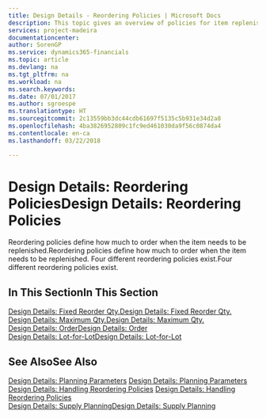 ```yaml
---
title: Design Details - Reordering Policies | Microsoft Docs
description: This topic gives an overview of policies for item replenishment.
services: project-madeira
documentationcenter: 
author: SorenGP
ms.service: dynamics365-financials
ms.topic: article
ms.devlang: na
ms.tgt_pltfrm: na
ms.workload: na
ms.search.keywords: 
ms.date: 07/01/2017
ms.author: sgroespe
ms.translationtype: HT
ms.sourcegitcommit: 2c13559bb3dc44cdb61697f5135c5b931e34d2a8
ms.openlocfilehash: 4ba3826952809c1fc9ed461030da9f56c0874da4
ms.contentlocale: en-ca
ms.lasthandoff: 03/22/2018

---
```

# <a name="design-details-reordering-policies"></a><span data-ttu-id="6681d-103">Design Details: Reordering Policies</span><span class="sxs-lookup"><span data-stu-id="6681d-103">Design Details: Reordering Policies</span></span>
<span data-ttu-id="6681d-104">Reordering policies define how much to order when the item needs to be replenished.</span><span class="sxs-lookup"><span data-stu-id="6681d-104">Reordering policies define how much to order when the item needs to be replenished.</span></span> <span data-ttu-id="6681d-105">Four different reordering policies exist.</span><span class="sxs-lookup"><span data-stu-id="6681d-105">Four different reordering policies exist.</span></span>  

## <a name="in-this-section"></a><span data-ttu-id="6681d-106">In This Section</span><span class="sxs-lookup"><span data-stu-id="6681d-106">In This Section</span></span>  
[<span data-ttu-id="6681d-107">Design Details: Fixed Reorder Qty.</span><span class="sxs-lookup"><span data-stu-id="6681d-107">Design Details: Fixed Reorder Qty.</span></span>](design-details-fixed-reorder-qty.md)  
[<span data-ttu-id="6681d-108">Design Details: Maximum Qty.</span><span class="sxs-lookup"><span data-stu-id="6681d-108">Design Details: Maximum Qty.</span></span>](design-details-maximum-qty.md)  
[<span data-ttu-id="6681d-109">Design Details: Order</span><span class="sxs-lookup"><span data-stu-id="6681d-109">Design Details: Order</span></span>](design-details-order.md)  
[<span data-ttu-id="6681d-110">Design Details: Lot-for-Lot</span><span class="sxs-lookup"><span data-stu-id="6681d-110">Design Details: Lot-for-Lot</span></span>](design-details-lot-for-lot.md)  

## <a name="see-also"></a><span data-ttu-id="6681d-111">See Also</span><span class="sxs-lookup"><span data-stu-id="6681d-111">See Also</span></span>  
<span data-ttu-id="6681d-112">[Design Details: Planning Parameters](design-details-planning-parameters.md) </span><span class="sxs-lookup"><span data-stu-id="6681d-112">[Design Details: Planning Parameters](design-details-planning-parameters.md) </span></span>  
<span data-ttu-id="6681d-113">[Design Details: Handling Reordering Policies](design-details-handling-reordering-policies.md) </span><span class="sxs-lookup"><span data-stu-id="6681d-113">[Design Details: Handling Reordering Policies](design-details-handling-reordering-policies.md) </span></span>  
[<span data-ttu-id="6681d-114">Design Details: Supply Planning</span><span class="sxs-lookup"><span data-stu-id="6681d-114">Design Details: Supply Planning</span></span>](design-details-supply-planning.md)

